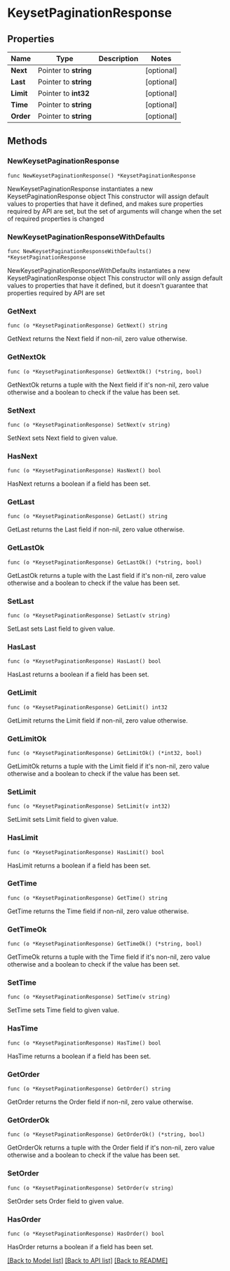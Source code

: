 # KeysetPaginationResponse

## Properties

Name | Type | Description | Notes
------------ | ------------- | ------------- | -------------
**Next** | Pointer to **string** |  | [optional] 
**Last** | Pointer to **string** |  | [optional] 
**Limit** | Pointer to **int32** |  | [optional] 
**Time** | Pointer to **string** |  | [optional] 
**Order** | Pointer to **string** |  | [optional] 

## Methods

### NewKeysetPaginationResponse

`func NewKeysetPaginationResponse() *KeysetPaginationResponse`

NewKeysetPaginationResponse instantiates a new KeysetPaginationResponse object
This constructor will assign default values to properties that have it defined,
and makes sure properties required by API are set, but the set of arguments
will change when the set of required properties is changed

### NewKeysetPaginationResponseWithDefaults

`func NewKeysetPaginationResponseWithDefaults() *KeysetPaginationResponse`

NewKeysetPaginationResponseWithDefaults instantiates a new KeysetPaginationResponse object
This constructor will only assign default values to properties that have it defined,
but it doesn't guarantee that properties required by API are set

### GetNext

`func (o *KeysetPaginationResponse) GetNext() string`

GetNext returns the Next field if non-nil, zero value otherwise.

### GetNextOk

`func (o *KeysetPaginationResponse) GetNextOk() (*string, bool)`

GetNextOk returns a tuple with the Next field if it's non-nil, zero value otherwise
and a boolean to check if the value has been set.

### SetNext

`func (o *KeysetPaginationResponse) SetNext(v string)`

SetNext sets Next field to given value.

### HasNext

`func (o *KeysetPaginationResponse) HasNext() bool`

HasNext returns a boolean if a field has been set.

### GetLast

`func (o *KeysetPaginationResponse) GetLast() string`

GetLast returns the Last field if non-nil, zero value otherwise.

### GetLastOk

`func (o *KeysetPaginationResponse) GetLastOk() (*string, bool)`

GetLastOk returns a tuple with the Last field if it's non-nil, zero value otherwise
and a boolean to check if the value has been set.

### SetLast

`func (o *KeysetPaginationResponse) SetLast(v string)`

SetLast sets Last field to given value.

### HasLast

`func (o *KeysetPaginationResponse) HasLast() bool`

HasLast returns a boolean if a field has been set.

### GetLimit

`func (o *KeysetPaginationResponse) GetLimit() int32`

GetLimit returns the Limit field if non-nil, zero value otherwise.

### GetLimitOk

`func (o *KeysetPaginationResponse) GetLimitOk() (*int32, bool)`

GetLimitOk returns a tuple with the Limit field if it's non-nil, zero value otherwise
and a boolean to check if the value has been set.

### SetLimit

`func (o *KeysetPaginationResponse) SetLimit(v int32)`

SetLimit sets Limit field to given value.

### HasLimit

`func (o *KeysetPaginationResponse) HasLimit() bool`

HasLimit returns a boolean if a field has been set.

### GetTime

`func (o *KeysetPaginationResponse) GetTime() string`

GetTime returns the Time field if non-nil, zero value otherwise.

### GetTimeOk

`func (o *KeysetPaginationResponse) GetTimeOk() (*string, bool)`

GetTimeOk returns a tuple with the Time field if it's non-nil, zero value otherwise
and a boolean to check if the value has been set.

### SetTime

`func (o *KeysetPaginationResponse) SetTime(v string)`

SetTime sets Time field to given value.

### HasTime

`func (o *KeysetPaginationResponse) HasTime() bool`

HasTime returns a boolean if a field has been set.

### GetOrder

`func (o *KeysetPaginationResponse) GetOrder() string`

GetOrder returns the Order field if non-nil, zero value otherwise.

### GetOrderOk

`func (o *KeysetPaginationResponse) GetOrderOk() (*string, bool)`

GetOrderOk returns a tuple with the Order field if it's non-nil, zero value otherwise
and a boolean to check if the value has been set.

### SetOrder

`func (o *KeysetPaginationResponse) SetOrder(v string)`

SetOrder sets Order field to given value.

### HasOrder

`func (o *KeysetPaginationResponse) HasOrder() bool`

HasOrder returns a boolean if a field has been set.


[[Back to Model list]](../README.md#documentation-for-models) [[Back to API list]](../README.md#documentation-for-api-endpoints) [[Back to README]](../README.md)


